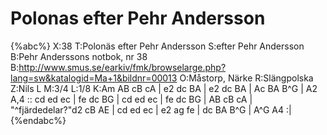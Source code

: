 # Polonas efter Pehr Andersson

{%abc%}
X:38
T:Polonäs efter Pehr Andersson
S:efter Pehr Andersson
B:Pehr Anderssons notbok, nr 38
B:http://www.smus.se/earkiv/fmk/browselarge.php?lang=sw&katalogid=Ma+1&bildnr=00013
O:Måstorp, Närke
R:Slängpolska
Z:Nils L
M:3/4
L:1/8
K:Am
AB cB cA | e2 dc BA | e2 dc BA | Ac BA B^G | A2 A,4 ::
cd ed ec | fe dc BG | cd ed ec | fe dc BG | 
AB cB cA | "^fjärdedelar?"d2 cB AE | cd ed ec | e2 ag fe | 
dc BA B^G | A^G A4 :|
{%endabc%}
